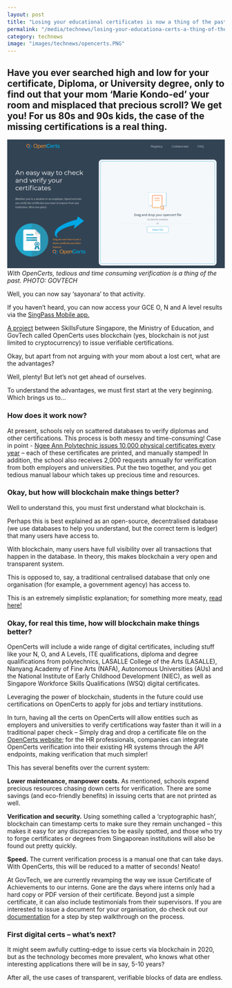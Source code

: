 ```yaml
---
layout: post
title: "Losing your educational certificates is now a thing of the past"
permalink: "/media/technews/losing-your-educationa-certs-a-thing-of-the-past"
category: technews
image: "images/technews/opencerts.PNG"
---
```


Have you ever searched high and low for your certificate, Diploma, or University degree, only to find out that your mom ‘Marie Kondo-ed’ your room and misplaced that precious scroll? We get you! For us 80s and 90s kids, the case of the missing certifications is a real thing.
---

![OpenCerts Home Page](/images/technews/opencerts.PNG)
*With OpenCerts, tedious and time consuming verification is a thing of the past. PHOTO: GOVTECH*

Well, you can now say ‘sayonara’ to that activity.

If you haven’t heard, you can now access your GCE O, N and A level results via the [SingPass Mobile app.](https://mothership.sg/2020/09/singpass-grades/) 

[A project](https://www.channelnewsasia.com/news/singapore/students-graduating-tamper-resistant-digital-certificates-11499166) between SkillsFuture Singapore, the Ministry of Education, and GovTech called OpenCerts uses blockchain (yes, blockchain is not just limited to cryptocurrency) to issue verifiable certifications. 

Okay, but apart from not arguing with your mom about a lost cert, what are the advantages? 

Well, plenty! But let’s not get ahead of ourselves. 

To understand the advantages, we must first start at the very beginning. Which brings us to… 

### **How does it work now?**

At present, schools rely on scattered databases to verify diplomas and other certifications. This process is both messy and time-consuming! 
Case in point - [Ngee Ann Polytechnic issues 10,000 physical certificates every year](https://finance.yahoo.com/news/singapore-gov-t-leads-project-131700783.html) – each of these certificates are printed, and manually stamped!
In addition, the school also receives 2,000 requests annually for verification from both employers and universities.
Put the two together, and you get tedious manual labour which takes up precious time and resources. 


### **Okay, but how will blockchain make things better?**

Well to understand this, you must first understand what blockchain is. 

Perhaps this is best explained as an open-source, decentralised database (we use databases to help you understand, but the correct term is ledger) that many users have access to. 

With blockchain, many users have full visibility over all transactions that happen in the database. In theory, this makes blockchain a very open and transparent system. 

This is opposed to, say, a traditional centralised database that only one organisation (for example, a government agency) has access to. 

This is an extremely simplistic explanation; for something more meaty, [read here!](https://www.weforum.org/agenda/2016/06/blockchain-explained-simply/)



### **Okay, for real this time, how will blockchain make things better?**

OpenCerts will include a wide range of digital certificates, including stuff like your N, O, and A Levels, ITE qualifications, diploma and degree qualifications from polytechnics, LASALLE College of the Arts (LASALLE), Nanyang Academy of Fine Arts (NAFA), Autonomous Universities (AUs) and the National Institute of Early Childhood Development (NIEC), as well as Singapore Workforce Skills Qualifications (WSQ) digital certificates. 

Leveraging  the power of blockchain, students in the future could use certifications on OpenCerts to apply for jobs and tertiary institutions.

In turn, having all the certs on OpenCerts will allow entities such as employers and universities to verify certifications way faster than it will in a traditional paper check – Simply drag and drop a certificate file on the [OpenCerts website](https://opencerts.io/); for the HR professionals, companies can integrate OpenCerts verification into their existing HR systems through the API endpoints, making verification that much simpler! 

This has several benefits over the current system:  

**Lower maintenance, manpower costs.** As mentioned, schools expend precious resources chasing down certs for verification. There are some savings (and eco-friendly benefits) in issuing certs that are not printed as well. 

**Verification and security.** Using something called a ‘cryptographic hash’, blockchain can timestamp certs to make sure they remain unchanged – this makes it easy for any discrepancies to be easily spotted, and those who try to forge certificates or degrees from Singaporean institutions will also be found out pretty quickly.  

**Speed.** The current verification process is a manual one that can take days. With OpenCerts, this will be reduced to a matter of seconds! Neato!

At GovTech, we are currently revamping the way we issue Certificate of Achievements to our interns. Gone are the days where interns only had a hard copy or PDF version of their certificate. Beyond just a simple certificate, it can also include testimonials from their supervisors. If you are interested to issue a document for your organisation, do check out our [documentation](https://docs.opencerts.io/docs) for a step by step walkthrough on the process.


### First digital certs – what’s next? 
It might seem awfully cutting-edge to issue certs via blockchain in 2020, but as the technology becomes more prevalent, who knows what other interesting applications there will be in say, 5-10 years? 

After all, the use cases of transparent, verifiable blocks of data are endless.

